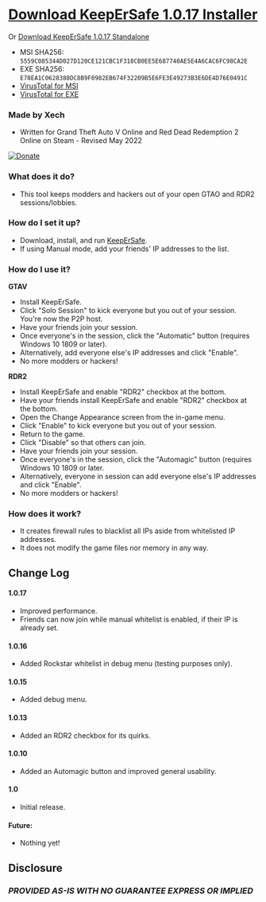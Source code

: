 
# [Download KeepErSafe 1.0.17 Installer](https://github.com/Xechorizo/KeepErSafe/releases/download/GTAV/KeepErSafe.msi)
Or
[Download KeepErSafe 1.0.17 Standalone](https://github.com/Xechorizo/KeepErSafe/releases/download/GTAV/KeepErSafe.exe)
- MSI SHA256: `5559C085344D027D120CE121CBC1F318CB0EE5E687740AE5E4A6CAC6FC98CA2E`
- EXE SHA256: `E78EA1C0628388DC8B9F0982EB674F32209B5E6FE3E49273B3E6DE4D76E0491C`
- [VirusTotal for MSI](https://www.virustotal.com/gui/file/5559c085344d027d120ce121cbc1f318cb0ee5e687740ae5e4a6cac6fc98ca2e?nocache=1)
- [VirusTotal for EXE](https://www.virustotal.com/gui/file/e78ea1c0628388dc8b9f0982eb674f32209b5e6fe3e49273b3e6de4d76e0491c?nocache=1)

### Made by Xech
- Written for Grand Theft Auto V Online and Red Dead Redemption 2 Online on Steam - Revised May 2022

[![Donate](https://img.shields.io/badge/Donate-PayPal-green.svg)](https://www.paypal.com/cgi-bin/webscr?cmd=_donations&business=Q6EZY28VVDGCL&currency_code=USD&source=url)

### What does it do?
- This tool keeps modders and hackers out of your open GTAO and RDR2 sessions/lobbies.

### How do I set it up?
- Download, install, and run [KeepErSafe](https://github.com/Xechorizo/KeepErSafe/releases/download/GTAV/KeepErSafe.msi).
- If using Manual mode, add your friends' IP addresses to the list.

### How do I use it?
__GTAV__
- Install KeepErSafe.
- Click "Solo Session" to kick everyone but you out of your session. You're now the P2P host.
- Have your friends join your session.
- Once everyone's in the session, click the "Automatic" button (requires Windows 10 1809 or later).
- Alternatively, add everyone else's IP addresses and click "Enable".
- No more modders or hackers!

__RDR2__
- Install KeepErSafe and enable "RDR2" checkbox at the bottom.
- Have your friends install KeepErSafe and enable "RDR2" checkbox at the bottom.
- Open the Change Appearance screen from the in-game menu.
- Click "Enable" to kick everyone but you out of your session.
- Return to the game.
- Click "Disable" so that others can join.
- Have your friends join your session.
- Once everyone's in the session, click the "Automagic" button (requires Windows 10 1809 or later.
- Alternatively, everyone in session can add everyone else's IP addresses and click "Enable".
- No more modders or hackers!

### How does it work?
- It creates firewall rules to blacklist all IPs aside from whitelisted IP addresses.
- It does not modify the game files nor memory in any way.

## Change Log

#### 1.0.17
- Improved performance.
- Friends can now join while manual whitelist is enabled, if their IP is already set.

#### 1.0.16
- Added Rockstar whitelist in debug menu (testing purposes only).

#### 1.0.15
- Added debug menu.

#### 1.0.13
- Added an RDR2 checkbox for its quirks.

#### 1.0.10
- Added an Automagic button and improved general usability.

#### 1.0
- Initial release.

#### Future:
- Nothing yet!

## Disclosure
### *PROVIDED AS-IS WITH NO GUARANTEE EXPRESS OR IMPLIED*

